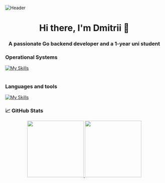 ![Header](https://github.com/Yahar4/yahar4/blob/main/assets/domain-expansion-yuta-okkotsu.gif)

<h1 align="center">Hi there, I'm Dmitrii 👋</h1>

<h3 align="center">A passionate Go backend developer and a 1-year uni student</h3>

### Operational Systems
[![My Skills](https://skillicons.dev/icons?i=windows,arch,apple)](https://skillicons.dev)

#

### Languages and tools
[![My Skills](https://skillicons.dev/icons?i=go,python,django,postgresql,neovim,vim,docker,nginx,obsidian,postman,github,gitlab,git&perline=4)](https://skillicons.dev)

### 📈 GitHub Stats

<p align="center">
  <a href="https://github.com/Yahar4">
    <img height="180em" src="https://github-readme-stats.vercel.app/api?username=Yahar4&show_icons=true&theme=radical&hide_border=true" />
    <img height="180em" src="https://github-readme-stats.vercel.app/api/top-langs/?username=Yahar4&layout=compact&theme=radical&hide_border=true" />
  </a>
</p>
